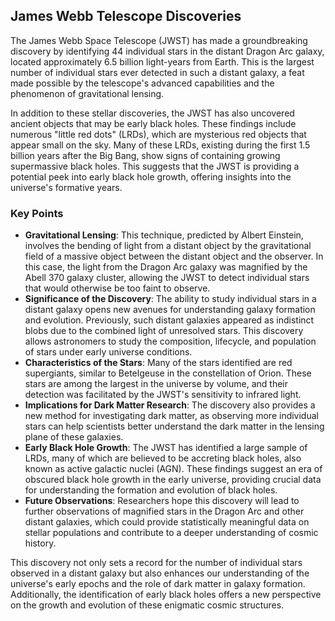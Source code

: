 ## James Webb Telescope Discoveries

The James Webb Space Telescope (JWST) has made a groundbreaking discovery by identifying 44
individual stars in the distant Dragon Arc galaxy, located approximately 6.5 billion light-years
from Earth. This is the largest number of individual stars ever detected in such a distant galaxy, a
feat made possible by the telescope's advanced capabilities and the phenomenon of gravitational
lensing.

In addition to these stellar discoveries, the JWST has also uncovered ancient objects that may be
early black holes. These findings include numerous "little red dots" (LRDs), which are mysterious
red objects that appear small on the sky. Many of these LRDs, existing during the first 1.5 billion
years after the Big Bang, show signs of containing growing supermassive black holes. This suggests
that the JWST is providing a potential peek into early black hole growth, offering insights into the
universe's formative years.

### Key Points

- **Gravitational Lensing**: This technique, predicted by Albert Einstein, involves the bending of
  light from a distant object by the gravitational field of a massive object between the distant
  object and the observer. In this case, the light from the Dragon Arc galaxy was magnified by the
  Abell 370 galaxy cluster, allowing the JWST to detect individual stars that would otherwise be too
  faint to observe.
- **Significance of the Discovery**: The ability to study individual stars in a distant galaxy opens
  new avenues for understanding galaxy formation and evolution. Previously, such distant galaxies
  appeared as indistinct blobs due to the combined light of unresolved stars. This discovery allows
  astronomers to study the composition, lifecycle, and population of stars under early universe
  conditions.
- **Characteristics of the Stars**: Many of the stars identified are red supergiants, similar to
  Betelgeuse in the constellation of Orion. These stars are among the largest in the universe by
  volume, and their detection was facilitated by the JWST's sensitivity to infrared light.
- **Implications for Dark Matter Research**: The discovery also provides a new method for
  investigating dark matter, as observing more individual stars can help scientists better
  understand the dark matter in the lensing plane of these galaxies.
- **Early Black Hole Growth**: The JWST has identified a large sample of LRDs, many of which are
  believed to be accreting black holes, also known as active galactic nuclei (AGN). These findings
  suggest an era of obscured black hole growth in the early universe, providing crucial data for
  understanding the formation and evolution of black holes.
- **Future Observations**: Researchers hope this discovery will lead to further observations of
  magnified stars in the Dragon Arc and other distant galaxies, which could provide statistically
  meaningful data on stellar populations and contribute to a deeper understanding of cosmic history.

This discovery not only sets a record for the number of individual stars observed in a distant
galaxy but also enhances our understanding of the universe's early epochs and the role of dark
matter in galaxy formation. Additionally, the identification of early black holes offers a new
perspective on the growth and evolution of these enigmatic cosmic structures.
